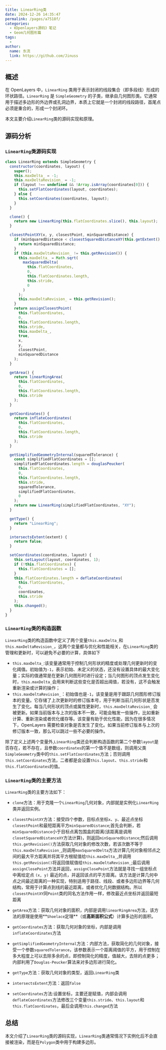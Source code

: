 ```yaml
---
title: LinearRing类
date: 2024-12-26 14:35:47
permalink: /pages/a7518f/
categories:
  - 《Openlayers源码》笔记
  - Geom几何图形篇
tags:
  -
author:
  name: 东流
  link: https://github.com/Jinuss
---
```


## 概述

在 OpenLayers 中，`LinearRing` 类用于表示封闭的线段集合（即多段线）形成的环状路径。`LinearRing` 是 `SimpleGeometry` 的子类，继承自几何图形类。它通常用于描述多边形的外边界或孔洞边界，本质上它就是一个封闭的线段路径，首尾点必须是重合的，形成一个封闭环。

本文主要介绍`LinearRing`类的源码实现和原理。

## 源码分析

### `LinearRing`类源码实现

```js
class LinearRing extends SimpleGeometry {
  constructor(coordinates, layout) {
    super();
    this.maxDelta_ = -1;
    this.maxDeltaRevision_ = -1;
    if (layout !== undefined && !Array.isArray(coordinates[0])) {
      this.setFlatCoordinates(layout, coordinates);
    } else {
      this.setCoordinates(coordinates, layout);
    }
  }

  clone() {
    return new LinearRing(this.flatCoordinates.slice(), this.layout);
  }

  closestPointXY(x, y, closestPoint, minSquaredDistance) {
    if (minSquaredDistance < closestSquaredDistanceXY(this.getExtent(), x, y)) {
      return minSquaredDistance;
    }
    if (this.maxDeltaRevision_ != this.getRevision()) {
      this.maxDelta_ = Math.sqrt(
        maxSquaredDelta(
          this.flatCoordinates,
          0,
          this.flatCoordinates.length,
          this.stride,
          0
        )
      );
      this.maxDeltaRevision_ = this.getRevision();
    }
    return assignClosestPoint(
      this.flatCoordinates,
      0,
      this.flatCoordinates.length,
      this.stride,
      this.maxDelta_,
      true,
      x,
      y,
      closestPoint,
      minSquaredDistance
    );
  }

  getArea() {
    return linearRingArea(
      this.flatCoordinates,
      0,
      this.flatCoordinates.length,
      this.stride
    );
  }

  getCoordinates() {
    return inflateCoordinates(
      this.flatCoordinates,
      0,
      this.flatCoordinates.length,
      this.stride
    );
  }

  getSimplifiedGeometryInternal(squaredTolerance) {
    const simplifiedFlatCoordinates = [];
    simplifiedFlatCoordinates.length = douglasPeucker(
      this.flatCoordinates,
      0,
      this.flatCoordinates.length,
      this.stride,
      squaredTolerance,
      simplifiedFlatCoordinates,
      0
    );
    return new LinearRing(simplifiedFlatCoordinates, "XY");
  }

  getType() {
    return "LinearRing";
  }

  intersectsExtent(extent) {
    return false;
  }

  setCoordinates(coordinates, layout) {
    this.setLayout(layout, coordinates, 1);
    if (!this.flatCoordinates) {
      this.flatCoordinates = [];
    }
    this.flatCoordinates.length = deflateCoordinates(
      this.flatCoordinates,
      0,
      coordinates,
      this.stride
    );
    this.changed();
  }
}
```

### `LinearRing`类的构造函数

`LinearRing`类的构造函数中定义了两个变量`this.maxDelta_`和`this.maxDeltaRevision_`，这两个变量都与优化和性能相关，在`LinearRing`类的管理和更新时，可以避免不必要的计算，具体如下

- `this.maxDelta_`:该变量通常用于控制几何形状的精度或处理几何更新时的变化阈值。初始值为`-1`，表示初始、未定义的状态，还没有设置具体的最大变化量；实际的值通常是在更新几何图形时进行设定；当几何图形的顶点发生变化时，`this.maxDelta_`会用来判断这些变化是否超出阈值，若没有，这不会触发重新渲染或计算的操作；
- `this.maxDeltaRevision_`：初始值也是`-1`，该变量是用于跟踪几何图形修订版本的变量。它存储了上次更新时的修订版本号，用于判断当前几何形状是否发生了变化。每当几何形状的顶点或属性更新时，`this.maxDeltaRevision_` 会被更新。如果当前版本与上次的版本不一致，可能会触发一些操作，比如重新计算、重新渲染或者优化缓存等。该变量有助于优化性能，因为在很多情况下，OpenLayers 需要检查对象是否发生了变化。如果当前修订版本与上次的修订版本一致，那么可以跳过一些不必要的操作。

除了定义上述两个变量外,`LinearRing`类还会判断构造函数的第二个参数`layout`是否存在，若不存在，且参数`coordinates`的第一个值不是数组，则调用父类`SimpleGeometry`类中的`this.setFlatCoordinates`方法；否则调用`this.setCoordinates`方法，二者都是会设置`this.layout`、`this.stride`和`this.flatCoordinates`的值。

### `LinearRing`类的主要方法

`LinearRing`类的主要方法如下：

- `clone`方法：用于克隆一个`LinearRing`几何对象，内部就是实例化`LinearRing`类并返回实例。

- `closestPointXY`方法：接受四个参数，目标点坐标`x`、`y`、最近点坐标`closestPoint`和最短距离平方`minSquaredDistance`;首先会判断，若`minSquaredDistance`小于目标点离包围盒的距离(该距离是调用`closetSquaredDistanceXY`方法计算)，则返回`minSquaredDistance`;然后调用`this.getRevision()`方法获取几何对象的修改次数，若该次数不等于`this.maxDeltaRevision_`,则调用`maxSquaredDelta`方法计算几何对象相邻点之间的最大平方距离并将其平方根赋值给`this.maxDelta_`,并调用`this.getRevision()`将返回值赋值给`this.maxDeltaRevision_`;最后调用`assignClosePoint`方法并返回，`assignClosePoint`方法就是寻找一组坐标点中离给定点 `(x, y)` 最近的点，并返回该点的平方距离。该方法是计算几何中点之间最近距离的一种实现，特别适用于路径、线段、或者多边形边界等几何结构，常用于计算点到线的最近距离，或者优化几何数据结构。所以`closestPointXY`同`Point`类的同名方法作用一样，修改最近点坐标并返回最短距离

- `getArea`方法：获取几何对象的面积，内部是调用`linearRingArea`方法，该方法的原理是使用**`Shoelace`定理**（或**高斯面积公式**）计算多边形的面积。

- `getCoordinates`方法：获取几何对象的坐标，内部是调用`inflateCoordinates`方法

- `getSimplifiedGeometryInternal`方法：内部方法，获取简化的几何对象，接受一个参数`squaredTolerance`，该参数表示一个距离阈值的平方，用于控制在多大程度上可以去除多余的点，即控制简化的精度，值越大，去除的点更多；内部利用了`Douglas-Peucker`算法来对多边形进行简化。

- `getType`方法：获取几何对象的类型，返回`LinearRing`类

- `intersectsExtent`方法：返回`false`

- `setCoordinates`方法:设置坐标，主要还是赋值，内部会调用`deflateCoordinates`方法修改三个变量`this.stride`、`this.layout`和`this.flatCoordinates`，最后会调用`this.changed`方法

## 总结

本文介绍了`LinearRing`类的源码实现，`LinearRing`类通常情况下实例化后不会直接被渲染，而是在`Polygon`类中用于构建多边形。